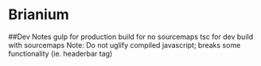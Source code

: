 # Brianium


##Dev Notes
gulp for production build for no sourcemaps
tsc for dev build with sourcemaps
Note: Do not uglify compiled javascript; breaks some functionality (ie. headerbar tag)
